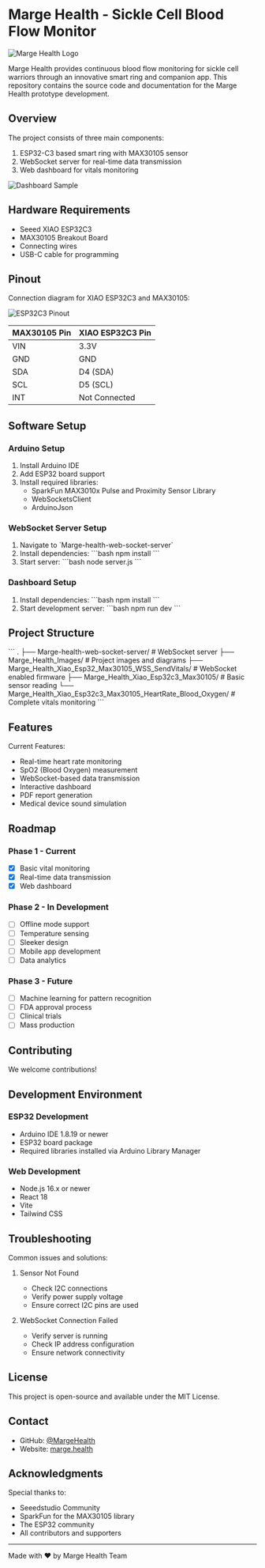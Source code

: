  # Marge Health - Sickle Cell Blood Flow Monitor

![Marge Health Logo](Marge_Health_Images/logo.png)

Marge Health provides continuous blood flow monitoring for sickle cell warriors through an innovative smart ring and companion app. This repository contains the source code and documentation for the Marge Health prototype development.

## Overview

The project consists of three main components:
1. ESP32-C3 based smart ring with MAX30105 sensor
2. WebSocket server for real-time data transmission
3. Web dashboard for vitals monitoring

![Dashboard Sample](Marge_Health_Images/Sample_Dashboard.png)

## Hardware Requirements

- Seeed XIAO ESP32C3
- MAX30105 Breakout Board
- Connecting wires
- USB-C cable for programming

## Pinout

Connection diagram for XIAO ESP32C3 and MAX30105:

![ESP32C3 Pinout](Marge_Health_Images/ESP32C3.png)

| MAX30105 Pin | XIAO ESP32C3 Pin |
|--------------|------------------|
| VIN          | 3.3V            |
| GND          | GND             |
| SDA          | D4 (SDA)        |
| SCL          | D5 (SCL)        |
| INT          | Not Connected   |

## Software Setup

### Arduino Setup
1. Install Arduino IDE
2. Add ESP32 board support
3. Install required libraries:
   - SparkFun MAX3010x Pulse and Proximity Sensor Library
   - WebSocketsClient
   - ArduinoJson

### WebSocket Server Setup
1. Navigate to \`Marge-health-web-socket-server\`
2. Install dependencies:
\`\`\`bash
npm install
\`\`\`
3. Start server:
\`\`\`bash
node server.js
\`\`\`

### Dashboard Setup
1. Install dependencies:
\`\`\`bash
npm install
\`\`\`
2. Start development server:
\`\`\`bash
npm run dev
\`\`\`

## Project Structure

\`\`\`
.
├── Marge-health-web-socket-server/    # WebSocket server
├── Marge_Health_Images/               # Project images and diagrams
├── Marge_Health_Xiao_Esp32_Max30105_WSS_SendVitals/    # WebSocket enabled firmware
├── Marge_Health_Xiao_Esp32c3_Max30105/    # Basic sensor reading
└── Marge_Health_Xiao_Esp32c3_Max30105_HeartRate_Blood_Oxygen/    # Complete vitals monitoring
\`\`\`

## Features

Current Features:
- Real-time heart rate monitoring
- SpO2 (Blood Oxygen) measurement
- WebSocket-based data transmission
- Interactive dashboard
- PDF report generation
- Medical device sound simulation

## Roadmap

### Phase 1 - Current
- [x] Basic vital monitoring
- [x] Real-time data transmission
- [x] Web dashboard

### Phase 2 - In Development
- [ ] Offline mode support
- [ ] Temperature sensing
- [ ] Sleeker design
- [ ] Mobile app development
- [ ] Data analytics

### Phase 3 - Future
- [ ] Machine learning for pattern recognition
- [ ] FDA approval process
- [ ] Clinical trials
- [ ] Mass production

## Contributing

We welcome contributions! 

## Development Environment

### ESP32 Development
- Arduino IDE 1.8.19 or newer
- ESP32 board package
- Required libraries installed via Arduino Library Manager

### Web Development
- Node.js 16.x or newer
- React 18
- Vite
- Tailwind CSS

## Troubleshooting

Common issues and solutions:

1. Sensor Not Found
   - Check I2C connections
   - Verify power supply voltage
   - Ensure correct I2C pins are used

2. WebSocket Connection Failed
   - Verify server is running
   - Check IP address configuration
   - Ensure network connectivity

## License

This project is open-source and available under the MIT License.

## Contact

- GitHub: [@MargeHealth](https://github.com/MargeHealth)
- Website: [marge.health](https://marge.health)

## Acknowledgments

Special thanks to:
- Seeedstudio Community
- SparkFun for the MAX30105 library
- The ESP32 community
- All contributors and supporters

---

Made with ❤️ by Marge Health Team
